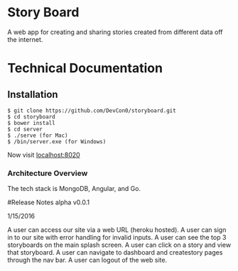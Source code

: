 # Story Board
A web app for creating and sharing stories created from different data off the internet.

# Technical Documentation

## Installation

```
$ git clone https://github.com/DevCon0/storyboard.git
$ cd storyboard
$ bower install
$ cd server
$ ./serve (for Mac)
$ /bin/server.exe (for Windows)
```

Now visit [localhost:8020](http://localhost:8020/)

### Architecture Overview

The tech stack is MongoDB, Angular, and Go.



#Release Notes
alpha v0.0.1

1/15/2016

A user can access our site via a web URL (heroku hosted).
A user can sign in to our site with error handling for invalid inputs.
A user can see the top 3 storyboards on the main splash screen.
A user can click on a story and view that storyboard.
A user can navigate to dashboard and createstory pages through the nav bar.
A user can logout of the web site.

